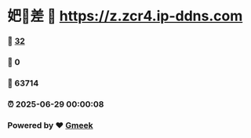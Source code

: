 # 妑🔭差 :link: https://z.zcr4.ip-ddns.com 
### :page_facing_up: [32](https://z.zcr4.ip-ddns.com/tag.html) 
### :speech_balloon: 0 
### :hibiscus: 63714 
### :alarm_clock: 2025-06-29 00:00:08 
### Powered by :heart: [Gmeek](https://github.com/Meekdai/Gmeek)

